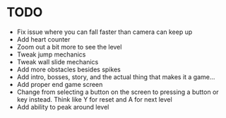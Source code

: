 # TODO

- Fix issue where you can fall faster than camera can keep up 
- Add heart counter
- Zoom out a bit more to see the level
- Tweak jump mechanics
- Tweak wall slide mechanics
- Add more obstacles besides spikes
- Add intro, bosses, story, and the actual thing that makes it a game...
- Add proper end game screen
- Change from selecting a button on the screen to pressing a button or key instead. Think like Y for reset and A for next level
- Add ability to peak around level
